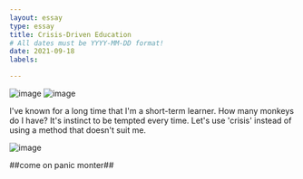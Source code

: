 ```yaml
---
layout: essay
type: essay
title: Crisis-Driven Education
# All dates must be YYYY-MM-DD format!
date: 2021-09-18
labels:

---
```


![image](https://user-images.githubusercontent.com/55519519/169955560-f16c374a-2ffb-4984-ad4e-306d34198b86.png)
![image](https://user-images.githubusercontent.com/55519519/169955646-7082305e-81dd-4d0f-a31d-76d4dfe313ac.png)

I've known for a long time that I'm a short-term learner. How many monkeys do I have?
It's instinct to be tempted every time. Let's use 'crisis' instead of using a method that doesn't suit me. 

![image](https://user-images.githubusercontent.com/55519519/169955242-92b550da-b16e-4409-af50-2a78c34419ad.png)

##come on panic monter##
